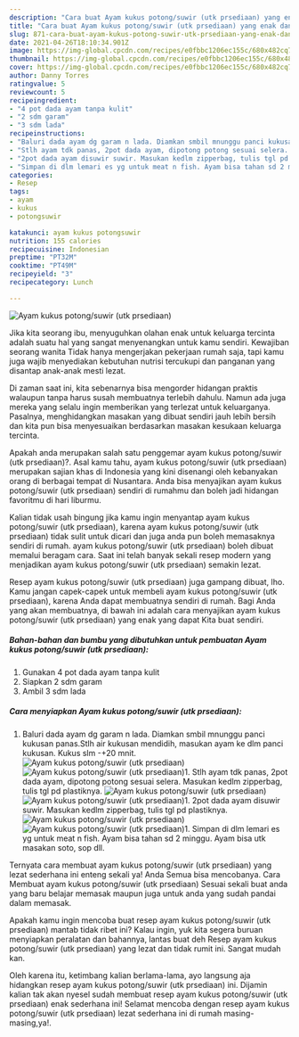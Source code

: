 ```yaml
---
description: "Cara buat Ayam kukus potong/suwir (utk prsediaan) yang enak dan Mudah Dibuat"
title: "Cara buat Ayam kukus potong/suwir (utk prsediaan) yang enak dan Mudah Dibuat"
slug: 871-cara-buat-ayam-kukus-potong-suwir-utk-prsediaan-yang-enak-dan-mudah-dibuat
date: 2021-04-26T18:10:34.901Z
image: https://img-global.cpcdn.com/recipes/e0fbbc1206ec155c/680x482cq70/ayam-kukus-potongsuwir-utk-prsediaan-foto-resep-utama.jpg
thumbnail: https://img-global.cpcdn.com/recipes/e0fbbc1206ec155c/680x482cq70/ayam-kukus-potongsuwir-utk-prsediaan-foto-resep-utama.jpg
cover: https://img-global.cpcdn.com/recipes/e0fbbc1206ec155c/680x482cq70/ayam-kukus-potongsuwir-utk-prsediaan-foto-resep-utama.jpg
author: Danny Torres
ratingvalue: 5
reviewcount: 5
recipeingredient:
- "4 pot dada ayam tanpa kulit"
- "2 sdm garam"
- "3 sdm lada"
recipeinstructions:
- "Baluri dada ayam dg garam n lada. Diamkan smbil mnunggu panci kukusan panas.Stlh air kukusan mendidih, masukan ayam ke dlm panci kukusan. Kukus slm -+20 mnit."
- "Stlh ayam tdk panas, 2pot dada ayam, dipotong potong sesuai selera. Masukan kedlm zipperbag, tulis tgl pd plastiknya."
- "2pot dada ayam disuwir suwir. Masukan kedlm zipperbag, tulis tgl pd plastiknya."
- "Simpan di dlm lemari es yg untuk meat n fish. Ayam bisa tahan sd 2 minggu. Ayam bisa utk masakan soto, sop dll."
categories:
- Resep
tags:
- ayam
- kukus
- potongsuwir

katakunci: ayam kukus potongsuwir 
nutrition: 155 calories
recipecuisine: Indonesian
preptime: "PT32M"
cooktime: "PT49M"
recipeyield: "3"
recipecategory: Lunch

---
```



![Ayam kukus potong/suwir (utk prsediaan)](https://img-global.cpcdn.com/recipes/e0fbbc1206ec155c/680x482cq70/ayam-kukus-potongsuwir-utk-prsediaan-foto-resep-utama.jpg)

Jika kita seorang ibu, menyuguhkan olahan enak untuk keluarga tercinta adalah suatu hal yang sangat menyenangkan untuk kamu sendiri. Kewajiban seorang  wanita Tidak hanya mengerjakan pekerjaan rumah saja, tapi kamu juga wajib menyediakan kebutuhan nutrisi tercukupi dan panganan yang disantap anak-anak mesti lezat.

Di zaman  saat ini, kita sebenarnya bisa mengorder hidangan praktis walaupun tanpa harus susah membuatnya terlebih dahulu. Namun ada juga mereka yang selalu ingin memberikan yang terlezat untuk keluarganya. Pasalnya, menghidangkan masakan yang dibuat sendiri jauh lebih bersih dan kita pun bisa menyesuaikan berdasarkan masakan kesukaan keluarga tercinta. 



Apakah anda merupakan salah satu penggemar ayam kukus potong/suwir (utk prsediaan)?. Asal kamu tahu, ayam kukus potong/suwir (utk prsediaan) merupakan sajian khas di Indonesia yang kini disenangi oleh kebanyakan orang di berbagai tempat di Nusantara. Anda bisa menyajikan ayam kukus potong/suwir (utk prsediaan) sendiri di rumahmu dan boleh jadi hidangan favoritmu di hari liburmu.

Kalian tidak usah bingung jika kamu ingin menyantap ayam kukus potong/suwir (utk prsediaan), karena ayam kukus potong/suwir (utk prsediaan) tidak sulit untuk dicari dan juga anda pun boleh memasaknya sendiri di rumah. ayam kukus potong/suwir (utk prsediaan) boleh dibuat memalui beragam cara. Saat ini telah banyak sekali resep modern yang menjadikan ayam kukus potong/suwir (utk prsediaan) semakin lezat.

Resep ayam kukus potong/suwir (utk prsediaan) juga gampang dibuat, lho. Kamu jangan capek-capek untuk membeli ayam kukus potong/suwir (utk prsediaan), karena Anda dapat membuatnya sendiri di rumah. Bagi Anda yang akan membuatnya, di bawah ini adalah cara menyajikan ayam kukus potong/suwir (utk prsediaan) yang enak yang dapat Kita buat sendiri.

<!--inarticleads1-->

##### Bahan-bahan dan bumbu yang dibutuhkan untuk pembuatan Ayam kukus potong/suwir (utk prsediaan):

1. Gunakan 4 pot dada ayam tanpa kulit
1. Siapkan 2 sdm garam
1. Ambil 3 sdm lada




<!--inarticleads2-->

##### Cara menyiapkan Ayam kukus potong/suwir (utk prsediaan):

1. Baluri dada ayam dg garam n lada. Diamkan smbil mnunggu panci kukusan panas.Stlh air kukusan mendidih, masukan ayam ke dlm panci kukusan. Kukus slm -+20 mnit.
<img src="https://img-global.cpcdn.com/steps/8d12d2132dc6d065/160x128cq70/ayam-kukus-potongsuwir-utk-prsediaan-langkah-memasak-1-foto.jpg" alt="Ayam kukus potong/suwir (utk prsediaan)"><img src="https://img-global.cpcdn.com/steps/5f9270f2c548f765/160x128cq70/ayam-kukus-potongsuwir-utk-prsediaan-langkah-memasak-1-foto.jpg" alt="Ayam kukus potong/suwir (utk prsediaan)">1. Stlh ayam tdk panas, 2pot dada ayam, dipotong potong sesuai selera. Masukan kedlm zipperbag, tulis tgl pd plastiknya.
<img src="https://img-global.cpcdn.com/steps/04e25a4a1b472630/160x128cq70/ayam-kukus-potongsuwir-utk-prsediaan-langkah-memasak-2-foto.jpg" alt="Ayam kukus potong/suwir (utk prsediaan)"><img src="https://img-global.cpcdn.com/steps/82a50b7e9718a5d5/160x128cq70/ayam-kukus-potongsuwir-utk-prsediaan-langkah-memasak-2-foto.jpg" alt="Ayam kukus potong/suwir (utk prsediaan)">1. 2pot dada ayam disuwir suwir. Masukan kedlm zipperbag, tulis tgl pd plastiknya.
<img src="https://img-global.cpcdn.com/steps/f2cb38ccbfbc2d7e/160x128cq70/ayam-kukus-potongsuwir-utk-prsediaan-langkah-memasak-3-foto.jpg" alt="Ayam kukus potong/suwir (utk prsediaan)"><img src="https://img-global.cpcdn.com/steps/0b5c7a51b1dbf885/160x128cq70/ayam-kukus-potongsuwir-utk-prsediaan-langkah-memasak-3-foto.jpg" alt="Ayam kukus potong/suwir (utk prsediaan)">1. Simpan di dlm lemari es yg untuk meat n fish. Ayam bisa tahan sd 2 minggu. Ayam bisa utk masakan soto, sop dll.




Ternyata cara membuat ayam kukus potong/suwir (utk prsediaan) yang lezat sederhana ini enteng sekali ya! Anda Semua bisa mencobanya. Cara Membuat ayam kukus potong/suwir (utk prsediaan) Sesuai sekali buat anda yang baru belajar memasak maupun juga untuk anda yang sudah pandai dalam memasak.

Apakah kamu ingin mencoba buat resep ayam kukus potong/suwir (utk prsediaan) mantab tidak ribet ini? Kalau ingin, yuk kita segera buruan menyiapkan peralatan dan bahannya, lantas buat deh Resep ayam kukus potong/suwir (utk prsediaan) yang lezat dan tidak rumit ini. Sangat mudah kan. 

Oleh karena itu, ketimbang kalian berlama-lama, ayo langsung aja hidangkan resep ayam kukus potong/suwir (utk prsediaan) ini. Dijamin kalian tak akan nyesel sudah membuat resep ayam kukus potong/suwir (utk prsediaan) enak sederhana ini! Selamat mencoba dengan resep ayam kukus potong/suwir (utk prsediaan) lezat sederhana ini di rumah masing-masing,ya!.

